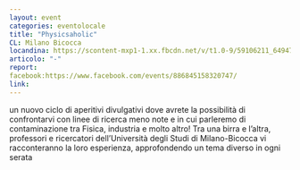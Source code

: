 ```yaml
---
layout: event
categories: eventolocale
title: "Physicsaholic"
CL: Milano Bicocca
locandina: https://scontent-mxp1-1.xx.fbcdn.net/v/t1.0-9/59106211_649476502171768_6260860233531260928_n.jpg?_nc_cat=111&_nc_ht=scontent-mxp1-1.xx&oh=b0b9ff83426c51f4f33e0b8c8e4b6525&oe=5D9A5A3A
articolo: "-"
report:
facebook:https://www.facebook.com/events/886845158320747/
link:
---
```

un nuovo ciclo di aperitivi divulgativi dove avrete la possibilità di confrontarvi con linee di ricerca meno note e in cui parleremo di contaminazione tra Fisica, industria e molto altro!
Tra una birra e l’altra, professori e ricercatori dell’Università degli Studi di Milano-Bicocca vi racconteranno la loro esperienza, approfondendo un tema diverso in ogni serata
